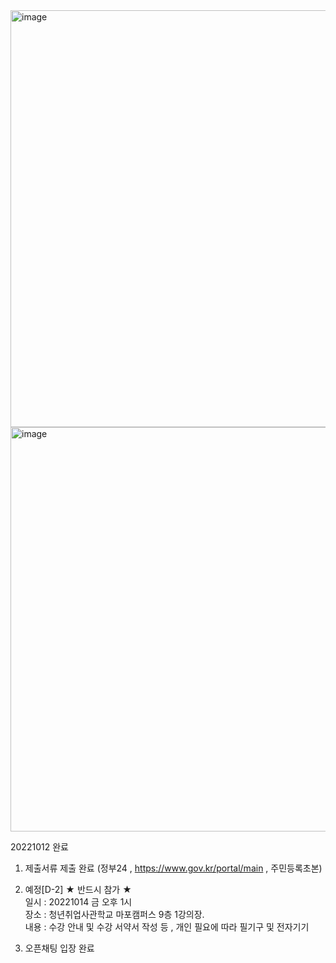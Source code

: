 
<img width="667" alt="image" src="https://user-images.githubusercontent.com/113709273/195362207-8bf954e6-a3e9-45f8-8531-072d715593fd.png">


<img width="647" alt="image" src="https://user-images.githubusercontent.com/113709273/195363346-e9cb1d2f-7dfb-45e9-a343-200ccee4cc16.png">


20221012 완료
1. 제출서류 제출 완료 (정부24 , https://www.gov.kr/portal/main , 주민등록초본)


2. 예정[D-2]  ★ 반드시 참가 ★  
일시 : 20221014 금 오후 1시  
장소 : 청년취업사관학교 마포캠퍼스 9층 1강의장.  
내용 : 수강 안내 및 수강 서약서 작성 등 , 개인 필요에 따라 필기구 및 전자기기  



3. 오픈채팅 입장 완료
